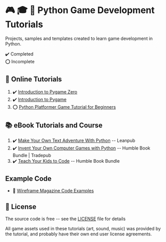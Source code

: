# :video_game: :mortar_board: :snake: Python Game Development Tutorials

Projects, samples and templates created to learn game development in Python.

:heavy_check_mark: Completed  
:o: Incomplete

## :beginner: Online Tutorials

1. :heavy_check_mark: [Introduction to Pygame Zero](introduction-to-pygame-zero)
2. :heavy_check_mark: [Introduction to Pygame](introduction-to-pygame)
3. :o: [Python Platformer Game Tutorial for Beginners](platformer-tutorial-for-beginners)

## :books: eBook Tutorials and Course

1. :heavy_check_mark: [Make Your Own Text Adventure With Python](make-your-own-text-adventure-with-python) -- Leanpub
2. :heavy_check_mark: [Invent Your Own Computer Games with Python](invent-your-own-computer-games-with-python) -- Humble Book Bundle | Tradepub
3. :heavy_check_mark: [Teach Your Kids to Code](teach-your-kids-to-code) -- Humble Book Bundle

## Example Code

- :file_folder: [Wireframe Magazine Code Examples](wireframe-code-snippets)

## :page_with_curl: License

The source code is free -- see the [LICENSE](LICENSE) file for details

All game assets used in these tutorials (art, sound, music) was provided by the tutorial, and probably have their own end user license agreements.
